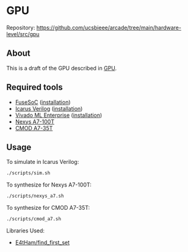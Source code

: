 
<!-- hardware-level/src/gpu-reduced/README.md -->

# GPU

Repository: <https://github.com/ucsbieee/arcade/tree/main/hardware-level/src/gpu>

## About

This is a draft of the GPU described in [GPU](https://arcade.ucsbieee.org/guides/gpu/).

## Required tools

* [FuseSoC](https://github.com/olofk/fusesoc) ([installation](https://fusesoc.readthedocs.io/en/stable/user/installation.html))
* [Icarus Verilog](http://iverilog.icarus.com/) ([installation](https://iverilog.fandom.com/wiki/Installation_Guide))
* [Vivado ML Enterprise](https://www.xilinx.com/products/design-tools/vivado.html) ([installation](https://www.xilinx.com/support/download.html))
* [Nexys A7-100T](https://store.digilentinc.com/nexys-a7-fpga-trainer-board-recommended-for-ece-curriculum/)
* [CMOD A7-35T](https://store.digilentinc.com/cmod-a7-breadboardable-artix-7-fpga-module/)

## Usage

To simulate in Icarus Verilog:

```bash
./scripts/sim.sh
```

To synthesize for Nexys A7-100T:

```bash
./scripts/nexys_a7.sh
```

To synthesize for CMOD A7-35T:

```bash
./scripts/cmod_a7.sh
```

Libraries Used:

* [E4tHam/find_first_set](https://github.com/E4tHam/find_first_set)
